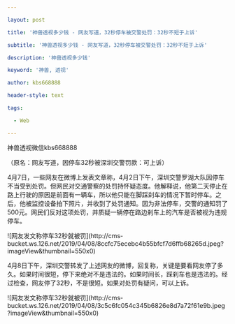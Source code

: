 ---
layout: post
title: '神兽透视多少钱 - 网友写道，32秒停车被交警处罚：32秒不短于上诉'
subtitle: '神兽透视多少钱 - 网友写道，32秒停车被交警处罚：32秒不短于上诉'
description: '神兽透视多少钱'
keyword: '神兽, 透视'
author: kbs668888
header-style: text
tags:
  - Web
---
神兽透视微信kbs668888

（原名：网友写道，因停车32秒被深圳交警罚款：可上诉）

4月7日，一些网友在微博上发表文章称，4月2日下午，深圳交警罗湖大队因停车不当受到处罚。但网民对交通警察的处罚持怀疑态度。他解释说，他第二天停止在路上行驶的原因是前面有一辆车，所以他只能在脚踩刹车的情况下暂时停车。之后，他被监控设备拍下照片，并收到了处罚通知。因为非法停车，交警的通知罚了500元。网民们反对这项处罚，并质疑一辆停在路边刹车上的汽车是否被视为违规停车。

![网友发文称停车32秒就被罚](http://cms-
bucket.ws.126.net/2019/04/08/8ccfc75ecebc4b55bfcf7d6ffb68265d.jpeg?imageView&thumbnail=550x0)  

4月8日下午，深圳交警转发了上述网友的微博，回复称，关键是要看网友停了多久。如果时间很短，停下来绝对不是违法的。如果时间长，踩刹车也是违法的。经过检查，网友停了32秒，不是很短。如果对处罚有疑问，可以上诉。

![网友发文称停车32秒就被罚](http://cms-
bucket.ws.126.net/2019/04/08/3c5c6fc054c345b6826e8d7a72f61e9b.jpeg?imageView&thumbnail=550x0)  

